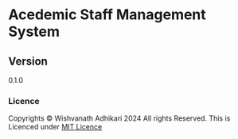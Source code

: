 # Acedemic Staff Management System

## Version
0.1.0

### Licence
Copyrights &copy; Wishvanath Adhikari 2024 All rights Reserved.
This is Licenced under [MIT Licence](Licence.txt)